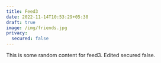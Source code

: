 ```yaml
---
title: Feed3
date: 2022-11-14T10:53:29+05:30
draft: true
image: /img/friends.jpg
privacy:
  secured: false
---
```



This is some random content for feed3.
Edited secured false.
